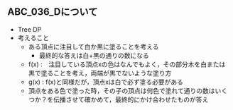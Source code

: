 ## ABC_036_Dについて

- Tree DP
- 考えること
    - ある頂点に注目して白か黒に塗ることを考える    
        - 最終的な答えは白+黒の通りの数になる
    - f(x) :　注目している頂点xの色はなんでもよく，その部分木を白または黒で塗ることを考え，両端が黒でないような塗り方
    - g(x) : f(x)と同様だが，頂点xは白で必ず塗る必要がある
    - 頂点をある色で塗った時，その子の頂点は何色で塗れて通りの数はいくつか？を伝播させて確かめて，最終的にかけ合わせたものが答え